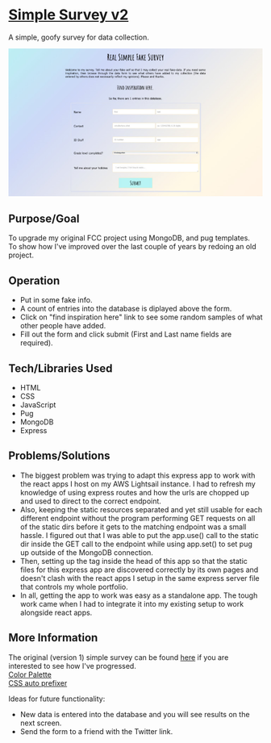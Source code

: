 # [Simple Survey v2]()
A simple, goofy survey for data collection.

![Screenshot](screenshot.jpg)

## Purpose/Goal
To upgrade my original FCC project using MongoDB, and pug templates.  
To show how I've improved over the last couple of years by redoing an old project.

## Operation
* Put in some fake info.
* A count of entries into the database is diplayed above the form.
* Click on "find inspiration here" link to see some random samples of what other people have added.
* Fill out the form and click submit (First and Last name fields are required).


## Tech/Libraries Used
* HTML
* CSS
* JavaScript
* Pug
* MongoDB
* Express

## Problems/Solutions
* The biggest problem was trying to adapt this express app to work with the react apps I host on my AWS Lightsail instance. I had to refresh my knowledge of using express routes and how the urls are chopped up and used to direct to the correct endpoint.
* Also, keeping the static resources separated and yet still usable for each different endpoint without the program performing GET requests on all of the static dirs before it gets to the matching endpoint was a small hassle. I figured out that I was able to put the app.use() call to the static dir inside the GET call to the endpoint while using app.set() to set pug up outside of the MongoDB connection.
* Then, setting up the <base> tag inside the head of this app so that the static files for this express app are discovered correctly by its own pages and doesn't clash with the react apps I setup in the same express server file that controls my whole portfolio.
* In all, getting the app to work was easy as a standalone app. The tough work came when I had to integrate it into my existing setup to work alongside react apps.

## More Information
The original (version 1) simple survey can be found [here](https://s3-ap-northeast-1.amazonaws.com/wmcooper2.com/fcc-projects/survey/survey.html) if you are interested to see how I've progressed.  
[Color Palette](https://paletton.com/#uid=73i0u0k5vLq0tZR2rUl9z-reHsl)  
[CSS auto prefixer](https://autoprefixer.github.io)  


Ideas for future functionality:
* New data is entered into the database and you will see results on the next screen.
* Send the form to a friend with the Twitter link.
